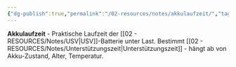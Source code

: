 ```yaml
---
{"dg-publish":true,"permalink":"/02-resources/notes/akkulaufzeit/","tags":["batterie/dauer","usv/versorgungszeit"],"noteIcon":"","updated":"2025-08-28T20:50:25.000+02:00"}
---
```



**Akkulaufzeit** - Praktische Laufzeit der [[02 - RESOURCES/Notes/USV\|USV]]-Batterie unter Last.
Bestimmt [[02 - RESOURCES/Notes/Unterstützungszeit\|Unterstützungszeit]] - hängt ab von Akku-Zustand, Alter, Temperatur.